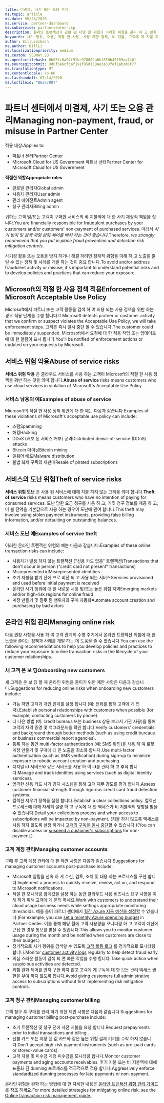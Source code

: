 ```yaml
---
title: 미결제, 사기 또는 오용 관리
ms.topic: article
ms.date: 05/26/2020
ms.service: partner-dashboard
ms.subservice: partnercenter-csp
description: 온라인 트랜잭션과 관련 된 다양 한 위험과 이러한 위험을 관리 하 고 완화 하는 모범 사례에 대해 알아 두는 것이 중요 합니다.
keywords: 사기 행위, 오용, 적합 한 사용, 사용 제한 정책, 비 지불, 고객에 게 지불 하지 않음, 온라인 위험, 서비스 도용, 서비스 남용, 구독 일시 중단
author: BillLinzbach
ms.author: BillLi
ms.localizationpriority: medium
ms.custom: SEOMAY.20
ms.openlocfilehash: 0b08fc6a94f91be978802a6bf850b46189ea740f
ms.sourcegitcommit: 9d0f5e6cfcaf191f95d153ae3a53fef1ab3d6f77
ms.translationtype: MT
ms.contentlocale: ko-KR
ms.lasthandoff: 07/14/2020
ms.locfileid: "86377807"
---
```

# <a name="managing-non-payment-fraud-or-misuse-in-partner-center"></a><span data-ttu-id="20b96-104">파트너 센터에서 미결제, 사기 또는 오용 관리</span><span class="sxs-lookup"><span data-stu-id="20b96-104">Managing non-payment, fraud, or misuse in Partner Center</span></span>

<span data-ttu-id="20b96-105">적용 대상:</span><span class="sxs-lookup"><span data-stu-id="20b96-105">Applies to:</span></span>

- <span data-ttu-id="20b96-106">파트너 센터</span><span class="sxs-lookup"><span data-stu-id="20b96-106">Partner Center</span></span>
- <span data-ttu-id="20b96-107">Microsoft Cloud for US Government 파트너 센터</span><span class="sxs-lookup"><span data-stu-id="20b96-107">Partner Center for Microsoft Cloud for US Government</span></span>

<span data-ttu-id="20b96-108">**적절한 역할**</span><span class="sxs-lookup"><span data-stu-id="20b96-108">**Appropriate roles**</span></span>
- <span data-ttu-id="20b96-109">글로벌 관리자</span><span class="sxs-lookup"><span data-stu-id="20b96-109">Global admin</span></span>
- <span data-ttu-id="20b96-110">사용자 관리자</span><span class="sxs-lookup"><span data-stu-id="20b96-110">User admin</span></span>
- <span data-ttu-id="20b96-111">관리 에이전트</span><span class="sxs-lookup"><span data-stu-id="20b96-111">Admin agent</span></span>
- <span data-ttu-id="20b96-112">청구 관리자</span><span class="sxs-lookup"><span data-stu-id="20b96-112">Billing admin</span></span>

<span data-ttu-id="20b96-113">귀하는 고객 및/또는 고객이 구매한 서비스의 비 지불액에 대 한 사기 재정적 책임을 집니다.</span><span class="sxs-lookup"><span data-stu-id="20b96-113">You are financially responsible for fraudulent purchases by your customers and/or customers' non-payment of purchased services.</span></span> <span data-ttu-id="20b96-114">따라서 *사기 방지 및 검색 위험 완화 제어를 배치 하는 것이 좋습니다*.</span><span class="sxs-lookup"><span data-stu-id="20b96-114">Therefore, *we strongly recommend that you put in place fraud prevention and detection risk mitigation controls*.</span></span>

<span data-ttu-id="20b96-115">사기성 활동 또는 오용을 방지 하거나 해결 하려면 잠재적 위험을 이해 하 고 노출을 줄일 수 있는 정책 및 사례를 개발 하는 것이 중요 합니다.</span><span class="sxs-lookup"><span data-stu-id="20b96-115">To avoid and/or address fraudulent activity or misuse, it's important to understand potential risks and to develop policies and practices that can reduce your exposure.</span></span>

## <a name="enforcement-of-microsoft-acceptable-use-policy"></a><span data-ttu-id="20b96-116">Microsoft의 적절 한 사용 정책 적용</span><span class="sxs-lookup"><span data-stu-id="20b96-116">Enforcement of Microsoft Acceptable Use Policy</span></span>

<span data-ttu-id="20b96-117">Microsoft에서 파트너 또는 고객 활동을 검색 하 여 허용 되는 사용 정책을 위반 하는 경우 적용 단계를 수행 합니다.</span><span class="sxs-lookup"><span data-stu-id="20b96-117">If Microsoft detects partner or customer activity that we confirm or suspect violates the Acceptable Use Policy, we will take enforcement steps.</span></span> <span data-ttu-id="20b96-118">고객은 즉시 일시 중단 될 수 있습니다.</span><span class="sxs-lookup"><span data-stu-id="20b96-118">The customer could be immediately suspended.</span></span> <span data-ttu-id="20b96-119">Microsoft에서 요청에 대 한 적용 작업 또는 업데이트에 대 한 알림이 표시 됩니다.</span><span class="sxs-lookup"><span data-stu-id="20b96-119">You'll be notified of enforcement actions or updated on your requests by Microsoft.</span></span>

## <a name="abuse-of-service-risks"></a><span data-ttu-id="20b96-120">서비스 위험 악용</span><span class="sxs-lookup"><span data-stu-id="20b96-120">Abuse of service risks</span></span>

<span data-ttu-id="20b96-121">**서비스 위험 악용** 은 클라우드 서비스를 사용 하는 고객이 Microsoft의 적절 한 사용 정책을 위반 하는 것을 의미 합니다.</span><span class="sxs-lookup"><span data-stu-id="20b96-121">**Abuse of service** risks means customers who use cloud services in violation of Microsoft's Acceptable Use Policy.</span></span>

### <a name="examples-of-abuse-of-service"></a><span data-ttu-id="20b96-122">서비스 남용의 예</span><span class="sxs-lookup"><span data-stu-id="20b96-122">Examples of abuse of service</span></span>

<span data-ttu-id="20b96-123">Microsoft의 적절 한 사용 정책 위반에 대 한 예는 다음과 같습니다.</span><span class="sxs-lookup"><span data-stu-id="20b96-123">Examples of these violations of Microsoft's acceptable use policy can include:</span></span>

- <span data-ttu-id="20b96-124">스팸</span><span class="sxs-lookup"><span data-stu-id="20b96-124">Spamming</span></span>
- <span data-ttu-id="20b96-125">해킹</span><span class="sxs-lookup"><span data-stu-id="20b96-125">Hacking</span></span>
- <span data-ttu-id="20b96-126">DDoS (배포 된 서비스 거부) 공격</span><span class="sxs-lookup"><span data-stu-id="20b96-126">Distributed denial-of-service (DDoS) attacks</span></span>
- <span data-ttu-id="20b96-127">Bitcoin 마이닝</span><span class="sxs-lookup"><span data-stu-id="20b96-127">Bitcoin mining</span></span>
- <span data-ttu-id="20b96-128">맬웨어 배포</span><span class="sxs-lookup"><span data-stu-id="20b96-128">Malware distribution</span></span>
- <span data-ttu-id="20b96-129">불법 복제 구독의 재판매</span><span class="sxs-lookup"><span data-stu-id="20b96-129">Resale of pirated subscriptions</span></span>

## <a name="theft-of-service-risks"></a><span data-ttu-id="20b96-130">서비스의 도난 위험</span><span class="sxs-lookup"><span data-stu-id="20b96-130">Theft of service risks</span></span>

<span data-ttu-id="20b96-131">**서비스 위험 도난** 은 사용 된 서비스에 대해 지불 하지 않는 고객을 의미 합니다.</span><span class="sxs-lookup"><span data-stu-id="20b96-131">**Theft of service** risks means customers who have no intention of paying for consumed services.</span></span> <span data-ttu-id="20b96-132">도난 당한 요금 청구를 사용 하 고, 거짓 청구 정보를 제공 하 고, 미 불 잔액을 기본값으로 사용 하는 경우이 도난에 관여 합니다.</span><span class="sxs-lookup"><span data-stu-id="20b96-132">This theft may involve using stolen payment instruments, providing false billing information, and/or defaulting on outstanding balances.</span></span>

### <a name="examples-of-service-theft"></a><span data-ttu-id="20b96-133">서비스 도난 예</span><span class="sxs-lookup"><span data-stu-id="20b96-133">Examples of service theft</span></span>

<span data-ttu-id="20b96-134">이러한 온라인 트랜잭션 위험의 예는 다음과 같습니다.</span><span class="sxs-lookup"><span data-stu-id="20b96-134">Examples of these online transaction risks can include:</span></span>

- <span data-ttu-id="20b96-135">사용자가 발생 하지 않는 트랜잭션 ("신용 카드 없음" 트랜잭션)</span><span class="sxs-lookup"><span data-stu-id="20b96-135">Transactions that don't occur in person ("credit card not present" transactions)</span></span>
- <span data-ttu-id="20b96-136">Misrepresented id</span><span class="sxs-lookup"><span data-stu-id="20b96-136">Misrepresented identities</span></span>
- <span data-ttu-id="20b96-137">초기 지불을 받기 전에 프로 비전 되 고 사용 되는 서비스</span><span class="sxs-lookup"><span data-stu-id="20b96-137">Services provisioned and used before initial payment is received</span></span>
- <span data-ttu-id="20b96-138">온라인 사기 행위에 대 한 새로운 시장 및/또는 높은 위험 지역</span><span class="sxs-lookup"><span data-stu-id="20b96-138">Emerging markets and/or high-risk regions for online fraud</span></span>
- <span data-ttu-id="20b96-139">계정 만들기 및 잘못 된 행위자의 구매 자동화</span><span class="sxs-lookup"><span data-stu-id="20b96-139">Automate account creation and purchasing by bad actors</span></span>

## <a name="managing-online-risk"></a><span data-ttu-id="20b96-140">온라인 위험 관리</span><span class="sxs-lookup"><span data-stu-id="20b96-140">Managing online risk</span></span>

<span data-ttu-id="20b96-141">다음 권장 사항을 사용 하 여 고객 관계의 수명 주기에서 온라인 트랜잭션 위험에 대 한 노출을 줄이는 정책과 사례를 개발 하는 데 도움을 줄 수 있습니다.</span><span class="sxs-lookup"><span data-stu-id="20b96-141">You can use the following recommendations to help you develop policies and practices to reduce your exposure to online transaction risks in the lifecycle of your customer relationships.</span></span>

### <a name="onboarding-new-customers"></a><span data-ttu-id="20b96-142">새 고객 온 보 딩</span><span class="sxs-lookup"><span data-stu-id="20b96-142">Onboarding new customers</span></span>

<span data-ttu-id="20b96-143">새 고객을 온 보 딩 할 때 온라인 위험을 줄이기 위한 제안 사항은 다음과 같습니다.</span><span class="sxs-lookup"><span data-stu-id="20b96-143">Suggestions for reducing online risks when onboarding new customers include:</span></span>

- <span data-ttu-id="20b96-144">가능 하면 고객과 개인 관계를 설정 합니다 (예: 전화를 통해 고객에 게 연락).</span><span class="sxs-lookup"><span data-stu-id="20b96-144">Establish personal relationships with customers when possible (for example, contacting customers by phone).</span></span>
- <span data-ttu-id="20b96-145">더 나은 방법 (예: credit bureaus 또는 business 상용 보고서 기관 사용)을 통해 고객의 자격 증명 및 백그라운드를 확인 합니다.</span><span class="sxs-lookup"><span data-stu-id="20b96-145">Verify customers' credentials and background through better methods (such as using credit bureaus or business commercial report agencies).</span></span>
- <span data-ttu-id="20b96-146">등록 하는 동안 multi-factor authentication (예: SMS 확인)을 사용 하 여 로봇 계정 만들기 및 구매에 대 한 노출을 최소화 합니다.</span><span class="sxs-lookup"><span data-stu-id="20b96-146">Use multi-factor authentication (such as SMS verification) during sign-up to minimize exposure to robotic account creation and purchasing.</span></span>
- <span data-ttu-id="20b96-147">디지털 id 서비스와 같은 서비스를 사용 하 여 id를 관리 하 고 추적 합니다.</span><span class="sxs-lookup"><span data-stu-id="20b96-147">Manage and track identities using services (such as digital identity services).</span></span>
- <span data-ttu-id="20b96-148">엄격한 신용 카드 사기 감지 시스템을 통해 고객 재무 강도를 평가 합니다.</span><span class="sxs-lookup"><span data-stu-id="20b96-148">Assess customer financial strength through rigorous credit card fraud detection systems.</span></span>
- <span data-ttu-id="20b96-149">컬렉션 지우기 정책을 설정 합니다.</span><span class="sxs-lookup"><span data-stu-id="20b96-149">Establish a clear collections policy.</span></span> <span data-ttu-id="20b96-150">컬렉션 프로세스에 대해 자세히 설명 하 고 구독에 대 한 액세스가 비 지불액의 영향을 받을 수 있습니다.</span><span class="sxs-lookup"><span data-stu-id="20b96-150">Detail your collections process and when access to subscriptions will be impacted by non-payment.</span></span> <span data-ttu-id="20b96-151">(지불 하지 않도록 액세스를 사용 하지 않도록 설정 하거나 [고객의 구독을 일시 중단할](suspend-a-subscription.md) 수 있습니다.)</span><span class="sxs-lookup"><span data-stu-id="20b96-151">(You can disable access or [suspend a customer's subscriptions](suspend-a-subscription.md) for non-payment.)</span></span>

### <a name="managing-customer-accounts"></a><span data-ttu-id="20b96-152">고객 계정 관리</span><span class="sxs-lookup"><span data-stu-id="20b96-152">Managing customer accounts</span></span>

<span data-ttu-id="20b96-153">구매 후 고객 계정 관리에 대 한 제안 사항은 다음과 같습니다.</span><span class="sxs-lookup"><span data-stu-id="20b96-153">Suggestions for managing customer accounts post-purchase include:</span></span>

- <span data-ttu-id="20b96-154">Microsoft 알림을 신속 하 게 수신, 검토, 조치 및 대응 하는 프로세스를 구현 합니다.</span><span class="sxs-lookup"><span data-stu-id="20b96-154">Implement a process to quickly receive, review, act on, and respond to Microsoft notifications.</span></span>
- <span data-ttu-id="20b96-155">적절 한 모니터링 임계값을 설정 하는 동안 클라우드 사용 비즈니스 요구 사항을 이해 하기 위해 고객에 게 문의 하세요.</span><span class="sxs-lookup"><span data-stu-id="20b96-155">Work with customers to understand their cloud usage business needs while settings appropriate monitoring thresholds.</span></span> <span data-ttu-id="20b96-156">예를 들어 파트너 센터에서 [월간 Azure 지출 예산을 설정할](set-an-azure-spending-budget-for-your-customers.md) 수 있습니다.</span><span class="sxs-lookup"><span data-stu-id="20b96-156">(For example, you can [set a monthly Azure spending budget](set-an-azure-spending-budget-for-your-customers.md) in Partner Center.</span></span> <span data-ttu-id="20b96-157">이를 통해 해당 월에 고객 사용량을 모니터링 하 고 고객이 예산에 근접 한 경우 통보를 받을 수 있습니다.</span><span class="sxs-lookup"><span data-stu-id="20b96-157">This allows you to monitor customer usage during the month and be notified when customers are close to their budget.)</span></span>
- <span data-ttu-id="20b96-158">정기적으로 사기 행위를 검색할 수 있도록 [고객 활동 로그](activity-logs.md) 를 정기적으로 모니터링 합니다.</span><span class="sxs-lookup"><span data-stu-id="20b96-158">Monitor [customer activity logs](activity-logs.md) regularly to help detect fraud early.</span></span>
- <span data-ttu-id="20b96-159">의심 스러운 활동이 검색 되 면 빠른 작업을 수행 합니다.</span><span class="sxs-lookup"><span data-stu-id="20b96-159">Take quick action when suspicious activities are detected.</span></span>
- <span data-ttu-id="20b96-160">위험 완화 제어를 먼저 구현 하지 않고 고객에 게 구독에 대 한 모든 관리 액세스 권한을 부여 하지 않도록 합니다.</span><span class="sxs-lookup"><span data-stu-id="20b96-160">Avoid giving customers full administrative access to subscriptions without first implementing risk mitigation controls.</span></span>

### <a name="managing-customer-billing"></a><span data-ttu-id="20b96-161">고객 청구 관리</span><span class="sxs-lookup"><span data-stu-id="20b96-161">Managing customer billing</span></span>

<span data-ttu-id="20b96-162">고객 청구 후 구매를 관리 하기 위한 제안 사항은 다음과 같습니다.</span><span class="sxs-lookup"><span data-stu-id="20b96-162">Suggestions for managing customer billing post-purchase include:</span></span>

- <span data-ttu-id="20b96-163">초기 트랜잭션 및 청구 전에 사전 지불을 요청 합니다.</span><span class="sxs-lookup"><span data-stu-id="20b96-163">Request prepayments prior to initial transactions and billing .</span></span>
- <span data-ttu-id="20b96-164">선불 카드 또는 저장 된 값 카드와 같은 높은 위험 결제 기기를 수락 하지 않습니다.</span><span class="sxs-lookup"><span data-stu-id="20b96-164">Don't accept high-risk payment instruments (such as pre-paid cards or stored-value cards).</span></span>
- <span data-ttu-id="20b96-165">고객 지불 및 미수금 계정 미수금을 모니터링 합니다.</span><span class="sxs-lookup"><span data-stu-id="20b96-165">Monitor customer payments and aging accounts receivables.</span></span> <span data-ttu-id="20b96-166">후기 지불 또는 비 지불액에 대해 표준화 된 dunning 프로세스를 적극적으로 적용 합니다.</span><span class="sxs-lookup"><span data-stu-id="20b96-166">Aggressively enforce standardized dunning processes for late payments or non-payment.</span></span>

<span data-ttu-id="20b96-167">온라인 위험을 완화 하는 방법에 대 한 자세한 내용은 [온라인 트랜잭션 위험 관리 가이드](https://assets.windowsphone.com/7d885238-e13b-4f10-a682-3d5adacd2859/CSP-PartnerRiskGuide-APSFinal_InvariantCulture_Default.zip) 를 참조 하세요.</span><span class="sxs-lookup"><span data-stu-id="20b96-167">For more detailed strategies for mitigating online risk, see the [Online transaction risk management guide.](https://assets.windowsphone.com/7d885238-e13b-4f10-a682-3d5adacd2859/CSP-PartnerRiskGuide-APSFinal_InvariantCulture_Default.zip)</span></span>
